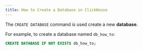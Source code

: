 ```yaml
---
title: How to Create a Database in ClickHouse
---
```


The `CREATE DATABASE` command is used create a new **database**.

For example, to create a database named `db_how_to`:

```sql
CREATE DATABASE IF NOT EXISTS db_how_to;
```
